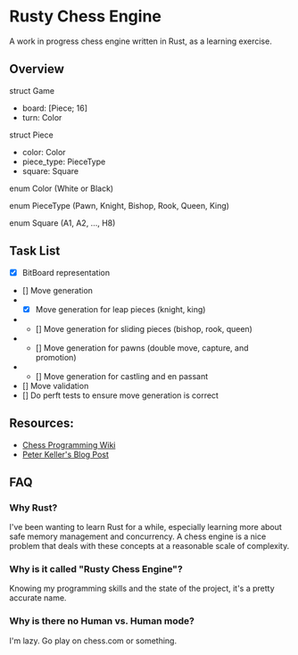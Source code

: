 # Rusty Chess Engine

A work in progress chess engine written in Rust, as a learning exercise.

## Overview

struct Game

- board: [Piece; 16]
- turn: Color

struct Piece

- color: Color
- piece_type: PieceType
- square: Square

enum Color (White or Black)

enum PieceType (Pawn, Knight, Bishop, Rook, Queen, King)

enum Square (A1, A2, ..., H8)

## Task List

- [x] BitBoard representation
- [] Move generation
- - [x] Move generation for leap pieces (knight, king)
- - [] Move generation for sliding pieces (bishop, rook, queen)
- - [] Move generation for pawns (double move, capture, and promotion)
- - [] Move generation for castling and en passant
- [] Move validation
- [] Do perft tests to ensure move generation is correct

## Resources:

- [Chess Programming Wiki](https://www.chessprogramming.org/Main_Page)
- [Peter Keller's Blog Post](https://pages.cs.wisc.edu/~psilord/blog/data/chess-pages/)

## FAQ

### Why Rust?

I've been wanting to learn Rust for a while, especially learning more about safe memory management and concurrency. A chess engine is a nice problem that deals with these concepts at a reasonable scale of complexity.

### Why is it called "Rusty Chess Engine"?

Knowing my programming skills and the state of the project, it's a pretty accurate name.

### Why is there no Human vs. Human mode?

I'm lazy. Go play on chess.com or something.
